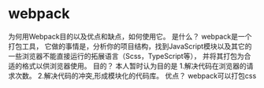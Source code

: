 # webpack
为何用Webpack目的以及优点和缺点，如何使用它。
是什么？
webpack是一个打包工具，
它做的事情是，分析你的项目结构，找到JavaScript模块以及其它的一些浏览器不能直接运行的拓展语言（Scss，TypeScript等），
并将其打包为合适的格式以供浏览器使用。
目的？
本人暂时认为目的是
1.解决代码在浏览器的请求次数。
2.解决代码的冲突,形成模块化的代码库。
优点？
webpack可以打包css 

